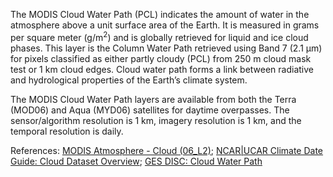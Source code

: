 The MODIS Cloud Water Path (PCL) indicates the amount of water in the atmosphere above a unit surface area of the Earth. It is measured in grams per square meter (g/m<sup>2</sup>) and is globally retrieved for liquid and ice cloud phases. This layer is the Column Water Path retrieved using Band 7 (2.1 μm) for pixels classified as either partly cloudy (PCL) from 250 m cloud mask test or 1 km cloud edges. Cloud water path forms a link between radiative and hydrological properties of the Earth’s climate system.

The MODIS Cloud Water Path layers are available from both the Terra (MOD06) and Aqua (MYD06) satellites for daytime overpasses. The sensor/algorithm resolution is 1 km, imagery resolution is 1 km, and the temporal resolution is daily.

References: [MODIS Atmosphere - Cloud (06_L2)](https://modis-atmos.gsfc.nasa.gov/products/cloud); [NCAR|UCAR Climate Date Guide: Cloud Dataset Overview](https://climatedataguide.ucar.edu/climate-data/cloud-dataset-overview); [GES DISC: Cloud Water Path](https://disc.gsfc.nasa.gov/information/glossary?title=Cloud%20Water%20Path)
